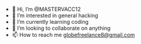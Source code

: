 - 👋 Hi, I’m @MASTERVACC12
- 👀 I’m interested in general hacking
- 🌱 I’m currently learning coding
- 💞️ I’m looking to collaborate on anything
- 📫 How to reach me globefreelance8@gmail.com

<!---
MASTERVACC12/MASTERVACC12 is a ✨ special ✨ repository because its `README.md` (this file) appears on your GitHub profile.
You can click the Preview link to take a look at your changes.
--->
